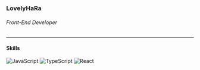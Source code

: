 ### LovelyHaRa

###### Front-End Developer

---

#### Skills
![JavaScript](https://img.shields.io/badge/javascript-yellow?style=for-the-badge&logo=javascript&logoColor=white)
![TypeScript](https://img.shields.io/badge/typescript-blue?style=for-the-badge&logo=typescript)
![React](https://img.shields.io/badge/react-61dbfb?style=for-the-badge&logo=react&logoColor=blue)


<!--
**LovelyHaRa/LovelyHaRa** is a ✨ _special_ ✨ repository because its `README.md` (this file) appears on your GitHub profile.

Here are some ideas to get you started:

- 🔭 I’m currently working on ...
- 🌱 I’m currently learning ...
- 👯 I’m looking to collaborate on ...
- 🤔 I’m looking for help with ...
- 💬 Ask me about ...
- 📫 How to reach me: ...
- 😄 Pronouns: ...
- ⚡ Fun fact: ...
-->
